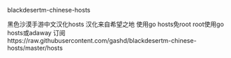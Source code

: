 blackdesertm-chinese-hosts

黑色沙漠手游中文汉化hosts
汉化来自希望之地
使用go hosts免root
root使用go hosts或adaway
订阅https://raw.githubusercontent.com/gashd/blackdesertm-chinese-hosts/master/hosts
